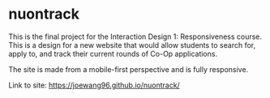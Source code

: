 # nuontrack

This is the final project for the Interaction Design 1: Responsiveness course. This is a design for a new website that would allow students to search for, apply to, and track their current rounds of Co-Op applications.

The site is made from a mobile-first perspective and is fully responsive.

Link to site: https://joewang96.github.io/nuontrack/
